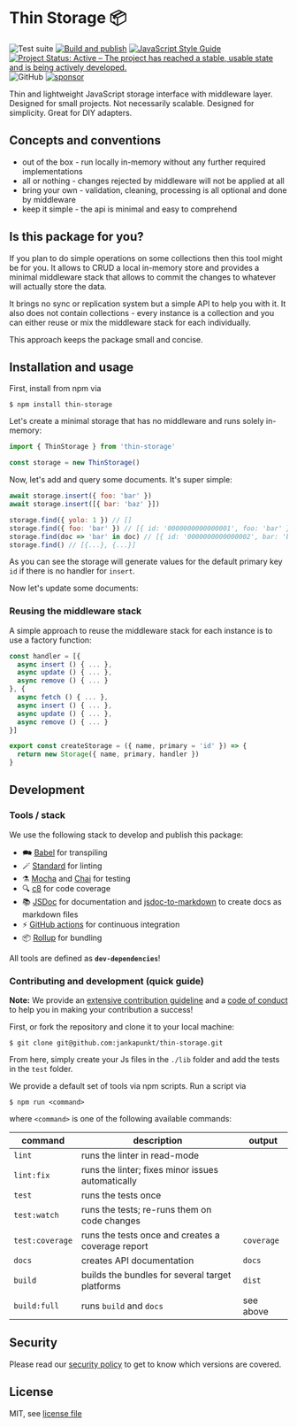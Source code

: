 # Thin Storage 📦

![Test suite](https://github.com/jankapunkt/thin-storage/workflows/Test%20suite/badge.svg)
[![Build and publish](https://github.com/jankapunkt/thin-storage/actions/workflows/publish.yml/badge.svg)](https://github.com/jankapunkt/thin-storage/actions/workflows/publish.yml)
[![JavaScript Style Guide](https://img.shields.io/badge/code_style-standard-brightgreen.svg)](https://standardjs.com)
[![Project Status: Active – The project has reached a stable, usable state and is being actively developed.](https://www.repostatus.org/badges/latest/active.svg)](https://www.repostatus.org/#active)
![GitHub](https://img.shields.io/github/license/jankapunkt/thin-storage)
[![sponsor](https://img.shields.io/static/v1?label=Sponsor&message=%E2%9D%A4&logo=GitHub)](https://github.com/sponsors/jankapunkt)

Thin and lightweight JavaScript storage interface with middleware layer. Designed for small projects.
Not necessarily scalable. Designed for simplicity. Great for DIY adapters.

## Concepts and conventions

- out of the box - run locally in-memory without any further required implementations
- all or nothing - changes rejected by middleware will not be applied at all
- bring your own - validation, cleaning, processing is all optional and done by middleware
- keep it simple - the api is minimal and easy to comprehend

## Is this package for you?

If you plan to do simple operations on some collections then this tool might be for you.
It allows to CRUD a local in-memory store and provides a minimal middleware stack that allows
to commit the changes to whatever will actually store the data.

It brings no sync or replication system but a simple API to help you with it.
It also does not contain collections - every instance is a collection and you can either
reuse or mix the middleware stack for each individually.

This approach keeps the package small and concise.

## Installation and usage

First, install from npm via

```shell
$ npm install thin-storage
```

Let's create a minimal storage that has no middleware and runs
solely in-memory:

```js
import { ThinStorage } from 'thin-storage'

const storage = new ThinStorage()
```

Now, let's add and query some documents. It's super simple:

```js
await storage.insert({ foo: 'bar' })
await storage.insert([{ bar: 'baz' }])

storage.find({ yolo: 1 }) // []
storage.find({ foo: 'bar' }) // [{ id: '0000000000000001', foo: 'bar' }]
storage.find(doc => 'bar' in doc) // [{ id: '0000000000000002', bar: 'baz' }]
storage.find() // [{...}, {...}] 
```

As you can see the storage will generate values for the default primary key `id`
if there is no handler for `insert`.

Now let's update some documents:

### Reusing the middleware stack

A simple approach to reuse the middleware stack for each instance is to use a factory function:

```js
const handler = [{
  async insert () { ... },
  async update () { ... },
  async remove () { ... }
}, {
  async fetch () { ... },
  async insert () { ... },
  async update () { ... },
  async remove () { ... }
}]

export const createStorage = ({ name, primary = 'id' }) => {
  return new Storage({ name, primary, handler })
}
```

## Development

### Tools / stack

We use the following stack to develop and publish this package:

* 🗪 [Babel](https://babeljs.io/) for transpiling
* 🪄 [Standard](https://standardjs.com/) for linting
* ⚗️ [Mocha](https://mochajs.org/) and [Chai](https://www.chaijs.com) for testing
* 🔍 [c8](https://github.com/bcoe/c8) for code coverage
* 📚 [JSDoc](https://jsdoc.app/) for documentation and [jsdoc-to-markdown](https://www.npmjs.com/package/jsdoc-to-markdown) to create docs as markdown files
* ⚡ [GitHub actions](https://github.com/features/actions) for continuous integration
* 📦 [Rollup](https://rollupjs.org) for bundling

All tools are defined as **`dev-dependencies`**!

### Contributing and development (quick guide)

**Note:** We provide an [extensive contribution guideline](./CONTRIBUTING.md) and a [code of conduct](./CODE_OF_CONDUCT.md)
to help you in making your contribution a success!

First, or fork the repository and clone it to your local machine:

```shell
$ git clone git@github.com:jankapunkt/thin-storage.git
```

From here, simply create your Js files in the `./lib` folder and add the tests in the `test` folder.

We provide a default set of tools via npm scripts. Run a script via

```shell
$ npm run <command>
```

where `<command>` is one of the following available commands:

| command         | description                                       | output     |
|-----------------|---------------------------------------------------|------------|
| `lint`          | runs the linter in read-mode                      |            |
| `lint:fix`      | runs the linter; fixes minor issues automatically |            |
| `test`          | runs the tests once                               |            |
| `test:watch`    | runs the tests; re-runs them on code changes      |            |
| `test:coverage` | runs the tests once and creates a coverage report | `coverage` |
| `docs`          | creates API documentation                         | `docs`     |
| `build`         | builds the bundles for several target platforms   | `dist`     |
| `build:full`    | runs `build` and `docs`                           | see above  |

## Security

Please read our [security policy](./SECURITY.md) to get to know which versions are covered.

## License

MIT, see [license file](LICENSE)
